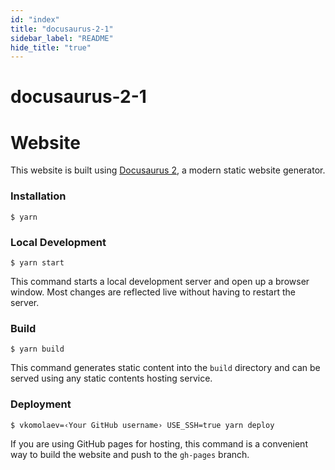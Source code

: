 ```yaml
---
id: "index"
title: "docusaurus-2-1"
sidebar_label: "README"
hide_title: "true"
---
```


# docusaurus-2-1

# Website

This website is built using [Docusaurus 2](https://v2.docusaurus.io/), a modern static website generator.

### Installation

```
$ yarn
```

### Local Development

```
$ yarn start
```

This command starts a local development server and open up a browser window. Most changes are reflected live without having to restart the server.

### Build

```
$ yarn build
```

This command generates static content into the `build` directory and can be served using any static contents hosting service.

### Deployment

```
$ vkomolaev=‹Your GitHub username› USE_SSH=true yarn deploy
```

If you are using GitHub pages for hosting, this command is a convenient way to build the website and push to the `gh-pages` branch.
